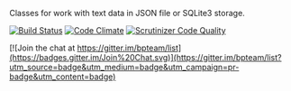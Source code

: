 Classes for work with text data in JSON file or SQLite3 storage.

[![Build Status](https://travis-ci.org/bpteam/list.svg?branch=master)](https://travis-ci.org/bpteam/list)
[![Code Climate](https://codeclimate.com/github/bpteam/list/badges/gpa.svg)](https://codeclimate.com/github/bpteam/list)
[![Scrutinizer Code Quality](https://scrutinizer-ci.com/g/bpteam/list/badges/quality-score.png?b=master)](https://scrutinizer-ci.com/g/bpteam/list/?branch=master)

[![Join the chat at https://gitter.im/bpteam/list](https://badges.gitter.im/Join%20Chat.svg)](https://gitter.im/bpteam/list?utm_source=badge&utm_medium=badge&utm_campaign=pr-badge&utm_content=badge)